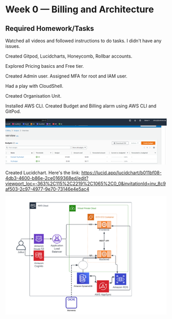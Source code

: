 # Week 0 — Billing and Architecture

## Required Homework/Tasks

Watched all videos and followed instructions to do tasks. I didn't have any issues.

Created Gitpod, Lucidcharts, Honeycomb, Rollbar accounts.

Explored Pricing basics and Free tier.

Created Admin user. Assigned MFA for root and IAM user. 

Had a play with CloudShell.

Created Organisation Unit.

Installed AWS CLI. Created Budget and Billing alarm using AWS CLI and GitPod.

![Budget](assets/Budget%20proof.png)

Created Lucidchart. Here's the link:
https://lucid.app/lucidchart/b011bf08-4db3-4600-b86e-2ce0169368ed/edit?viewport_loc=-363%2C115%2C2219%2C1065%2C0_0&invitationId=inv_8c9af503-2c97-4977-9e70-73146e4e5ac4

![Lucidchart](assets/Screenshot%202023-02-17%20191740.png)

